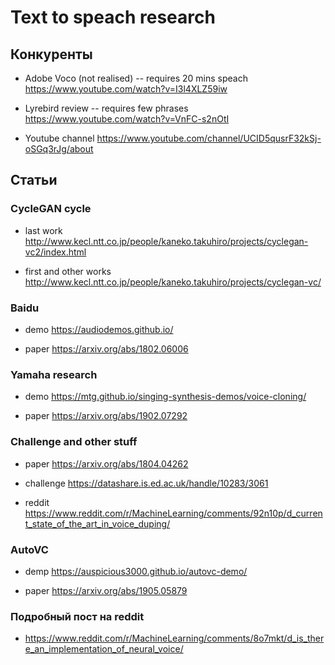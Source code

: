 # Text to speach research

## Конкуренты

* Adobe Voco (not realised) -- requires 20 mins speach <https://www.youtube.com/watch?v=I3l4XLZ59iw>

* Lyrebird review -- requires few phrases <https://www.youtube.com/watch?v=VnFC-s2nOtI>

* Youtube channel <https://www.youtube.com/channel/UCID5qusrF32kSj-oSGq3rJg/about>

## Статьи

### CycleGAN cycle

* last work <http://www.kecl.ntt.co.jp/people/kaneko.takuhiro/projects/cyclegan-vc2/index.html>

* first and other works <http://www.kecl.ntt.co.jp/people/kaneko.takuhiro/projects/cyclegan-vc/>

### Baidu

* demo <https://audiodemos.github.io/>

* paper <https://arxiv.org/abs/1802.06006>

### Yamaha research

* demo <https://mtg.github.io/singing-synthesis-demos/voice-cloning/>

* paper <https://arxiv.org/abs/1902.07292>

### Challenge and other stuff

* paper <https://arxiv.org/abs/1804.04262>

* challenge <https://datashare.is.ed.ac.uk/handle/10283/3061>

* reddit <https://www.reddit.com/r/MachineLearning/comments/92n10p/d_current_state_of_the_art_in_voice_duping/>

### AutoVC

* demp <https://auspicious3000.github.io/autovc-demo/>

* paper <https://arxiv.org/abs/1905.05879>

### Подробный пост на reddit

* <https://www.reddit.com/r/MachineLearning/comments/8o7mkt/d_is_there_an_implementation_of_neural_voice/>

